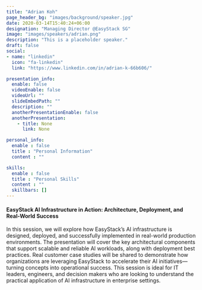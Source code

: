 ```yaml
---
title: "Adrian Koh"
page_header_bg: "images/background/speaker.jpg"
date: 2020-03-14T15:40:24+06:00
designation: "Managing Director @EasyStack SG"
image: "images/speakers/adrian.png"
description: "This is a placeholder speaker."
draft: false
social:
- name: "linkedin"
  icon: "fa-linkedin"
  link: "https://www.linkedin.com/in/adrian-k-66b606/"

presentation_info:
  enable: false
  videoEnable: false
  videoUrl: ""
  slideEmbedPath: ""
  description: ""
  anotherPresentationEnable: false
  anotherPresentation:
    - title: None
      link: None

personal_info:
  enable : false
  title : "Personal Information"
  content : ""

skills:
  enable : false
  title : "Personal Skills"
  content : ""
  skillbars: []
---
```


#### EasyStack AI Infrastructure in Action: Architecture, Deployment, and Real-World Success

In this session, we will explore how EasyStack’s AI infrastructure is designed, deployed, and successfully implemented in real-world production environments. The presentation will cover the key architectural components that support scalable and reliable AI workloads, along with deployment best practices. Real customer case studies will be shared to demonstrate how organizations are leveraging EasyStack to accelerate their AI initiatives—turning concepts into operational success. This session is ideal for IT leaders, engineers, and decision makers who are looking to understand the practical application of AI infrastructure in enterprise settings.
